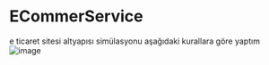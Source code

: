# ECommerService
e ticaret sitesi altyapısı simülasyonu
aşağıdaki kurallara göre yaptım
![image](https://user-images.githubusercontent.com/55889339/156887892-13893062-7b53-4858-8b60-05614249038c.png)

